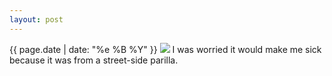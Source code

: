 ```yaml
---
layout: post
---
```


<p>
  <time>{{ page.date | date: "%e %B %Y" }}</time>
  <img src="https://s3.amazonaws.com/life.aaronjgreenberg.com/94.jpg">
  I was worried it would make me sick because it was from a street-side parilla.
</p>
